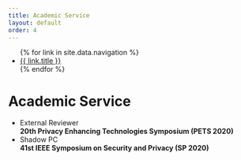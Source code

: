 ```yaml
---
title: Academic Service
layout: default
order: 4
---
```


<title>{{ page.title }} | {{ site.title }}</title>

<ul class="nav-ul">
    {% for link in site.data.navigation %}
    <li class="nav-li"><a href="{{ link.url }}">{{ link.title }}</a></li>
    {% endfor %}
</ul>

# Academic Service

- External Reviewer  
**20th Privacy Enhancing Technologies Symposium (PETS 2020)**  
- Shadow PC  
**41st IEEE Symposium on Security and Privacy (SP 2020)**  
